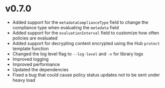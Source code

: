 # v0.7.0

* Added support for the `metadataComplianceType` field to change the compliance type when evaluating the `metadata` field
* Added support for the `evaluationInterval` field to customize how often policies are evaluated
* Added support for decrypting content encrypted using the Hub `protect` template function
* Changed the log level flag to `--log-level` and `-v` for library logs
* Improved logging
* Improved performance
* Updated the dependencies
* Fixed a bug that could cause policy status updates not to be sent under heavy load
